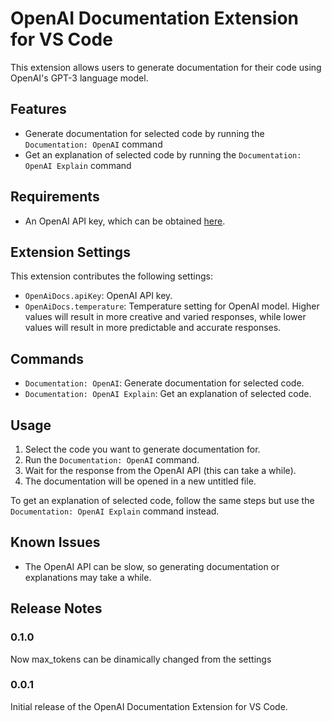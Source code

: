 # OpenAI Documentation Extension for VS Code

This extension allows users to generate documentation for their code using OpenAI's GPT-3 language model.

## Features

- Generate documentation for selected code by running the `Documentation: OpenAI` command
- Get an explanation of selected code by running the `Documentation: OpenAI Explain` command

## Requirements

- An OpenAI API key, which can be obtained [here](https://beta.openai.com/signup/).

## Extension Settings

This extension contributes the following settings:

- `OpenAiDocs.apiKey`: OpenAI API key.
- `OpenAiDocs.temperature`: Temperature setting for OpenAI model. Higher values will result in more creative and varied responses, while lower values will result in more predictable and accurate responses.

## Commands

- `Documentation: OpenAI`: Generate documentation for selected code.
- `Documentation: OpenAI Explain`: Get an explanation of selected code.

## Usage

1. Select the code you want to generate documentation for.
2. Run the `Documentation: OpenAI` command.
3. Wait for the response from the OpenAI API (this can take a while).
4. The documentation will be opened in a new untitled file.

To get an explanation of selected code, follow the same steps but use the `Documentation: OpenAI Explain` command instead.

## Known Issues

- The OpenAI API can be slow, so generating documentation or explanations may take a while.

## Release Notes

### 0.1.0

Now max_tokens can be dinamically changed from the settings

### 0.0.1

Initial release of the OpenAI Documentation Extension for VS Code.
